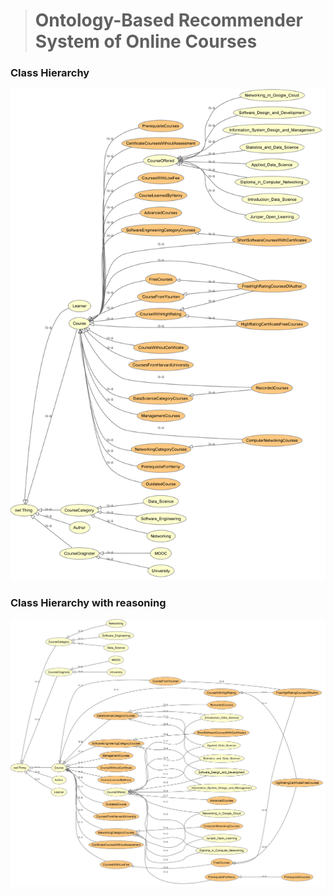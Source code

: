 ># Ontology-Based Recommender System of Online Courses

### Class Hierarchy
![alt](Asserted%20Hierarchy.png)

### Class Hierarchy with reasoning 
![alt](Inferred%20Hierarchy.png)
